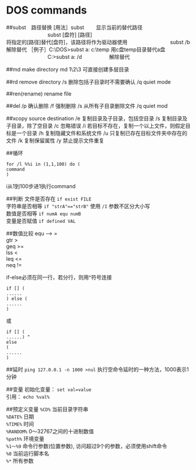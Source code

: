 DOS commands
=========================

##subst　路径替换
 [用法］subst 　　显示当前的替代路径
　　　　　　　　subst [盘符] [路径]　　　　　　　　　　　　　　　　　　　　
　　　　　　　　将指定的[路径]替代[盘符]，该路径将作为驱动器使用
　　　　　　　　subst /b　　　　　　　　　解除替代
［例子］C:\DOS>subst a: c:\temp   用c盘temp目录替代a盘
　　　　　　　　C:\>subst a: /d  　　　　　解除替代 

##md      make directory
     md 1\2\3     可直接创建多层目录

##rd     remove directory
     /s     删除包括子目录时不需要确认
     /q     quiet mode

##ren(rename)     rename file

##del
     /p     确认删除
     /f     强制删除
     /s     从所有子目录删除文件
     /q     quiet mod

##xcopy source destination
     /e     复制目录及子目录，包括空目录
     /s     复制目录及子目录，除了空目录
     /c     忽略错误
     /i     若目标不存在，复制一个以上文件，则假定目标是一个目录
     /h     复制隐藏文件和系统文件
     /u     只复制已存在目标文件夹中存在的文件
     /k     复制保留属性
     /y     禁止提示文件重复

##循环
```
for /l %%i in (1,1,100) do (
command
)
```
i从1到100步进1执行command

##判断
文件是否存在  `if exist FILE`  
字符串是否相等 `if "strA"=="strB"`  使用 `/I` 参数不区分大小写  
数值是否相等 `if numA equ numB`  
变量是否赋值 `if defined VAL`  

##数值比较
equ  -->  =  
gtr   >  
geq   >=  
lss   <  
leq   <=  
neq   !=  

if-else必须在同一行，若分行，则用^符号连接
```
if [] (
......
) else (
......
)
```
或
```
if [] (
......) ^
else 
(
......
)
```
     
##延时
`ping 127.0.0.1 -n 1000 >nul` 执行空命令延时的一种方法，1000表示1分钟

##变量
初始化变量： `set val=value`  
引用： `echo %val%`

##预定义变量
`%CD%` 当前目录字符串  
`%DATE%` 日期  
`%TIME%` 时间  
`%RANDOM%` 0～32767之间的十进制数值  
`%path%` 环境变量  
`%1～%9` 命令行参数(位置参数), 访问超过9个的参数，必须使用shift命令  
`%0` 当前运行脚本名  
`%*` 所有参数  
 


